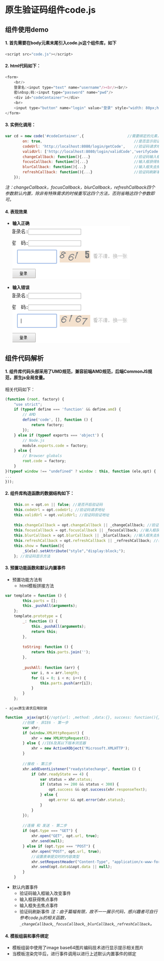 # 原生验证码组件code.js
## 组件使用demo
#### 1. 首先需要在body元素末尾引入code.js这个组件库，如下
```js
<script src="code.js"></script>
```

#### 2. html代码如下：
```js
<form>
    <br/>
    登录名:<input type="text" name="username"/><br/><br/>
    密&nbsp;码:<input type="password" name="pwd"/>
    <div id="codeContainer"></div>
    <br>
    <input type="button" name="login" value="登录" style="width: 80px;height:30px;line-height: 30px;"/>
</form>
```

#### 3. 实例化调用：
```js
var cd = new code('#codeContainer',{                    //需要绑定的元素，符合xpath语法
        on: true,                                          //是否显示验证码组件，默认为false
        codeUrl: 'http://localhost:8080/login/getCode',    //验证码请求地址
        validUrl: ['http://localhost:8080/login/validCode','verifyCode','POST','flag'],  //[用户输入验证码验证地址，验证码上传到服务器提交的接口参数名，ajax提交方式，验证成功的判断字段]
        changeCallback: function(){...}                    //验证码输入框输入改变事件
        focusCallback: function(){...}                     //输入框获得焦点事件
        blurCallback: function(){...}                      //输入框失去焦点事件
        refreshCallback: function(){...}                   //验证码刷新事件
    });
```
*注：changeCallback，focusCallback，blurCallback，refreshCallback四个参数默认内置，除非有特殊需求的时候重写这四个方法，否则省略这四个参数即可。*

#### 4. 表现效果
 - **输入正确**<br/>
	![正确输入效果](https://github.com/reamd/material/blob/master/codeJs/correct.gif)
    
 - **输入错误**<br/>
	![错误输入效果](https://github.com/reamd/material/blob/master/codeJs/error.gif)  
    
## 组件代码解析
#### 1. 组件库代码头部采用了UMD规范，兼容前端AMD规范，后端CommonJS规范，原生js全局变量。
相关代码如下：
```js
(function (root, factory) {
    "use strict";
    if (typeof define === 'function' && define.amd) {
        // AMD
        define('code', [], function () {
            return factory;
        });
    } else if (typeof exports === 'object') {
        // Node.js
        module.exports.code = factory;
    } else {
        // Browser globals
        root.code = factory;
    }
}(typeof window !== "undefined" ? window : this, function (ele,opt) {
...
}));
```

#### 2. 组件库构造函数的数据结构如下：
```js
	this.on = opt.on || false; //是否开启验证码
    this.codeUrl = opt.codeUrl; //验证码请求地址
    this.validUrl = opt.validUrl; //验证码验证地址

    this.changeCallback = opt.changeCallback || _changeCallback; //验证码输入框输入改变事件
    this.focusCallback = opt.focusCallback || _focusCallback; //输入框获得焦点事件
    this.blurCallback = opt.blurCallback || _blurCallback; //输入框失去焦点事件
    this.refreshCallback = opt.refreshCallback || _refreshCallback; //验证码刷新事件
	this.show = function(){
        _$(ele).setAttribute("style","display:block;");
    }; //验证码显示方法
```

#### 3. 预置功能函数和默认内置事件
 - 预置功能方法有
	- html模板拼接方法
```js
var template = function () {
        this.parts = [];
        this._pushAll(arguments);
    };
    template.prototype = {
        _: function () {
            this._pushAll(arguments);
            return this;
        },

        toString: function () {
            return this.parts.join('');
        },

        _pushAll: function (arr) {
            var i, n = arr.length;
            for (i = 0; i < n; i++) {
                this.parts.push(arr[i]);
            }
        }
    };
```
	- ajax原生请求应用封装 
```js
function _ajax(opt){//opt{url: ,method: ,data:{}, success: function(){}, error: function(){}}
        //创建 - 非IE6 - 第一步
        var xhr;
        if (window.XMLHttpRequest) {
            xhr = new XMLHttpRequest();
        } else { //IE6及其以下版本浏览器
            xhr = new ActiveXObject('Microsoft.XMLHTTP');
        }

        //接收 - 第三步
        xhr.addEventListener("readystatechange", function () {
            if (xhr.readyState == 4) {
                var status = xhr.status;
                if (status >= 200 && status < 300) {
                    opt.success && opt.success(xhr.responseText);
                } else {
                    opt.error && opt.error(xhr.status);
                }
            }
        });

        //连接 和 发送 - 第二步
        if (opt.type === "GET") {
            xhr.open("GET", opt.url, true);
            xhr.send(null);
        } else if (opt.type === "POST") {
            xhr.open("POST", opt.url, true);
            //设置表单提交时的内容类型
            xhr.setRequestHeader("Content-Type", "application/x-www-form-urlencoded;charset=utf-8");
            xhr.send(opt.data&&opt.data || null);
        }
    }
```

 -  默认内置事件
	- 验证码输入框输入改变事件
	- 输入框获得焦点事件
	- 输入框失去焦点事件
	- 验证码刷新事件
*注：由于篇幅有限，故不一一展示代码，感兴趣者可自行参考code.js的相关函数，`_changeCallback`,`_focusCallback`,`_blurCallback`,`_refreshCallback`。*

#### 4. 模板组装和事件绑定
 - 模板组装中使用了image base64图片编码技术进行显示提示相关图片
 - 当模板渲染完毕后，进行事件调用以进行上述默认内置事件的绑定
